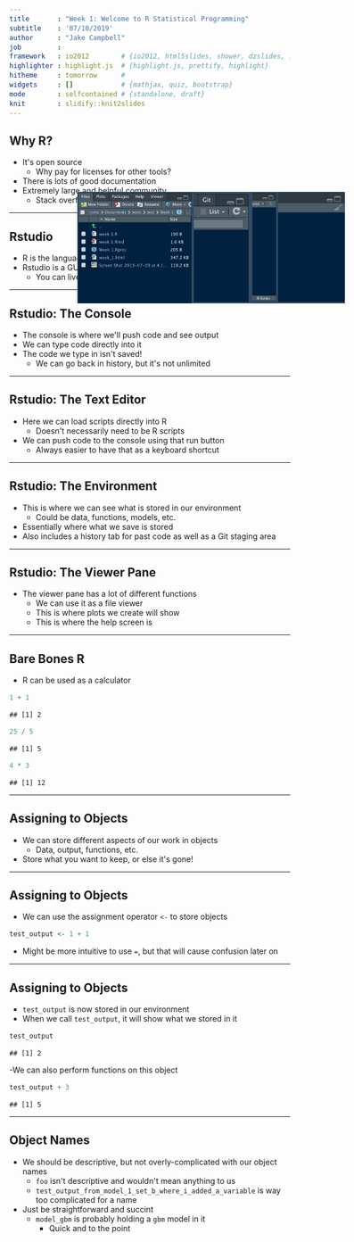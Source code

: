 ```yaml
---
title       : "Week 1: Welcome to R Statistical Programming"
subtitle    : '07/10/2019'
author      : "Jake Campbell"
job         : 
framework   : io2012        # {io2012, html5slides, shower, dzslides, ...}
highlighter : highlight.js  # {highlight.js, prettify, highlight}
hitheme     : tomorrow      # 
widgets     : []            # {mathjax, quiz, bootstrap}
mode        : selfcontained # {standalone, draft}
knit        : slidify::knit2slides
---
```


## Why R?

- It's open source
  + Why pay for licenses for other tools?
- There is lots of good documentation
- Extremely large and helpful community
  + Stack overflow is your friend

---
  
## Rstudio

- R is the language, but it can be pretty ugly to use
- Rstudio is a GUI for R that will make your life easier
  + You can live without it, but why would you?

---

## Rstudio: The Console

<div style="position: absolute; left: 350px; top: 400px; z-index:100">
    <img height=200 src="https://github.com/jcampbellsjci/Class/blob/master/Week%201/Images/console.png?raw=true" alt="">
</div>

- The console is where we'll push code and see output
- We can type code directly into it
- The code we type in isn't saved!
  + We can go back in history, but it's not unlimited

---

## Rstudio: The Text Editor

<div style="position: absolute; left: 350px; top: 400px; z-index:100">
    <img height=200 src="https://github.com/jcampbellsjci/Class/blob/master/Week%201/Images/text editor.png?raw=true" alt="">
</div>

- Here we can load scripts directly into R
  + Doesn't necessarily need to be R scripts
- We can push code to the console using that run button
  + Always easier to have that as a keyboard shortcut

---

## Rstudio: The Environment

<div style="position: absolute; left: 350px; top: 400px; z-index:100">
    <img height=200 src="https://github.com/jcampbellsjci/Class/blob/master/Week%201/Images/environment.png?raw=true" alt="">
</div>

- This is where we can see what is stored in our environment
  + Could be data, functions, models, etc.
- Essentially where what we save is stored
- Also includes a history tab for past code as well as a Git staging area

---

## Rstudio: The Viewer Pane

<div style="position: absolute; left: 350px; top: 400px; z-index:100">
    <img height=200 src="https://github.com/jcampbellsjci/Class/blob/master/Week%201/Images/viewer.png?raw=true" alt="">
</div>

- The viewer pane has a lot of different functions
  + We can use it as a file viewer
  + This is where plots we create will show
  + This is where the help screen is

---

## Bare Bones R

- R can be used as a calculator

```r
1 + 1
```

```
## [1] 2
```

```r
25 / 5
```

```
## [1] 5
```

```r
4 * 3
```

```
## [1] 12
```

---

## Assigning to Objects

- We can store different aspects of our work in objects
  + Data, output, functions, etc.
- Store what you want to keep, or else it's gone!

---

## Assigning to Objects

- We can use the assignment operator `<-` to store objects

```r
test_output <- 1 + 1
```
  + Might be more intuitive to use `=`, but that will cause confusion later on

---

## Assigning to Objects

- `test_output` is now stored in our environment
- When we call `test_output`, it will show what we stored in it

```r
test_output
```

```
## [1] 2
```
-We can also perform functions on this object

```r
test_output + 3
```

```
## [1] 5
```

---

## Object Names

- We should be descriptive, but not overly-complicated with our object names
  + `foo` isn't descriptive and wouldn't mean anything to us
  + `test_output_from_model_1_set_b_where_i_added_a_variable` is way too complicated for a name
- Just be straightforward and succint
  + `model_gbm` is probably holding a `gbm` model in it
    + Quick and to the point
